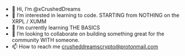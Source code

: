 - 👋 Hi, I’m @xCrushedDreams
- 👀 I’m interested in learning to code. STARTING from NOTHING on the XRPL / XUMM
- 🌱 I’m currently learning THE BASICS
- 💞️ I’m looking to collaborate on building something great for the community WITH someone.
- 📫 How to reach me crusheddreamscrypto@protonmail.com

<!---
xCrushedDreams/xCrushedDreams is a ✨ special ✨ repository because its `README.md` (this file) appears on your GitHub profile.
You can click the Preview link to take a look at your changes.
--->
